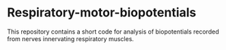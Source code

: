 # Respiratory-motor-biopotentials
This repository contains a short code for analysis of biopotentials recorded from nerves innervating respiratory muscles.
